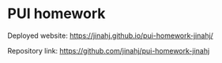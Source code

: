 # PUI homework

Deployed website: https://jinahj.github.io/pui-homework-jinahj/ 

Repository link: https://github.com/jinahj/pui-homework-jinahj 
